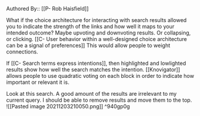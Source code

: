 Authored By:: [[P- Rob Haisfield]]

What if the choice architecture for interacting with search results allowed you to indicate the strength of the links and how well it maps to your intended outcome? Maybe upvoting and downvoting results. Or collapsing, or clicking. [[C- User behavior within a well-designed choice architecture can be a signal of preferences]] This would allow people to weight connections.

If [[C- Search terms express intentions]], then highlighted and lowlighted results show how well the search matches the intention. [[Knovigator]] allows people to use quadratic voting on each block in order to indicate how important or relevant it is.

Look at this search. A good amount of the results are irrelevant to my current query. I should be able to remove results and move them to the top.
![[Pasted image 20211203210050.png]] ^940gp0g